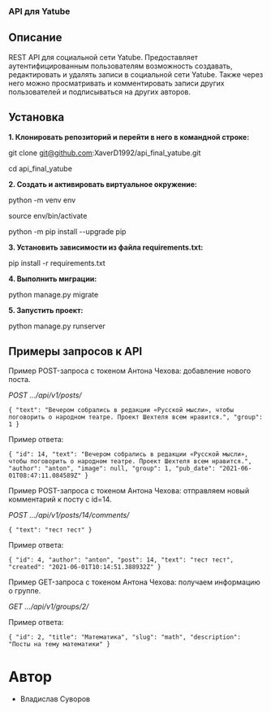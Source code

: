 ### API для Yatube
## Описание
REST API для социальной сети Yatube. Предоставляет аутентифицированным пользователям возможность создавать, редактировать и удалять записи в социальной сети Yatube. Также через него можно просматривать и комментировать записи других пользователей и подписываться на других авторов.

## Установка
**1. Клонировать репозиторий и перейти в него в командной строке:**

git clone git@github.com:XaverD1992/api_final_yatube.git

cd api_final_yatube

**2. Cоздать и активировать виртуальное окружение:**

python -m venv env

source env/bin/activate

python -m pip install --upgrade pip

**3. Установить зависимости из файла requirements.txt:**

pip install -r requirements.txt

**4. Выполнить миграции:**

python manage.py migrate

**5. Запустить проект:**

python manage.py runserver

## Примеры запросов к API

Пример POST-запроса с токеном Антона Чехова: добавление нового поста.

_POST .../api/v1/posts/_

`{
    "text": "Вечером собрались в редакции «Русской мысли», чтобы поговорить о народном театре. Проект Шехтеля всем нравится.",
    "group": 1
} `

Пример ответа:

`{
    "id": 14,
    "text": "Вечером собрались в редакции «Русской мысли», чтобы поговорить о народном театре. Проект Шехтеля всем нравится.",
    "author": "anton",
    "image": null,
    "group": 1,
    "pub_date": "2021-06-01T08:47:11.084589Z"
} `

Пример POST-запроса с токеном Антона Чехова: отправляем новый комментарий к посту с id=14.

_POST .../api/v1/posts/14/comments/_

`{
    "text": "тест тест"
} `

Пример ответа:

`{
    "id": 4,
    "author": "anton",
    "post": 14,
    "text": "тест тест",
    "created": "2021-06-01T10:14:51.388932Z"
} `

Пример GET-запроса с токеном Антона Чехова: получаем информацию о группе.

_GET .../api/v1/groups/2/_

Пример ответа:

`{
    "id": 2,
    "title": "Математика",
    "slug": "math",
    "description": "Посты на тему математики"
} `

# Автор
- Владислав Суворов
